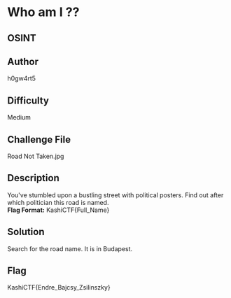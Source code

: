 # Who am I ??
## OSINT
## Author
h0gw4rt5
## Difficulty 
Medium
## Challenge File
Road Not Taken.jpg
## Description
You've stumbled upon a bustling street with political posters. Find out after which politician this road is named. <br>
**Flag Format:** KashiCTF{Full_Name}
## Solution
Search for the road name. It is in Budapest.
## Flag
KashiCTF{Endre_Bajcsy_Zsilinszky}